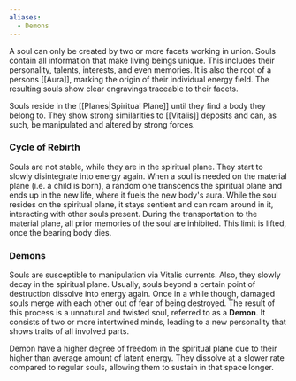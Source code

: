 ```yaml
---
aliases:
  - Demons
---
```

A soul can only be created by two or more facets working in union. Souls contain all information that make living beings unique. This includes their personality, talents, interests, and even memories. It is also the root of a persons [[Aura]], marking the origin of their individual energy field. The resulting souls show clear engravings traceable to their facets.

Souls reside in the [[Planes|Spiritual Plane]] until they find a body they belong to. They show strong similarities to [[Vitalis]] deposits and can, as such, be manipulated and altered by strong forces.
### Cycle of Rebirth
Souls are not stable, while they are in the spiritual plane. They start to slowly disintegrate into energy again. When a soul is needed on the material plane (i.e. a child is born), a random one transcends the spiritual plane and ends up in the new life, where it fuels the new body's aura. While the soul resides on the spiritual plane, it stays sentient and can roam around in it, interacting with other souls present. During the transportation to the material plane, all prior memories of the soul are inhibited. This limit is lifted, once the bearing body dies.
### Demons
Souls are susceptible to manipulation via Vitalis currents. Also, they slowly decay in the spiritual plane. Usually, souls beyond a certain point of destruction dissolve into energy again. Once in a while though, damaged souls merge with each other out of fear of being destroyed.  The result of this process is a unnatural and twisted soul, referred to as a **Demon**. It consists of two or more intertwined minds, leading to a new personality that shows traits of all involved parts. 

Demon have a higher degree of freedom in the spiritual plane due to their higher than average amount of latent energy. They dissolve at a slower rate compared to regular souls, allowing them to sustain in that space longer. 
